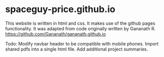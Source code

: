 # spaceguy-price.github.io

This website is written in html and css. It makes use of the github pages 
functionality. It was adapted from code originally written by Gananath R.
https://github.com/Gananath/gananath.github.io

Todo:
Modify navbar header to be compatible with mobile phones.
Import shared pdfs into a single html file.
Add additional project summaries.
